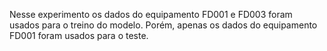 Nesse experimento os dados do equipamento FD001 e FD003 foram usados para o treino do modelo. Porém, apenas os dados do equipamento FD001 foram usados para o teste.